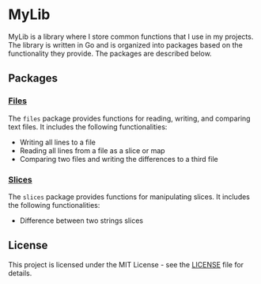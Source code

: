 # MyLib

MyLib is a library where I store common functions that I use in my projects. The library is written in Go and is
organized into packages based on the functionality they provide. The packages are described below.

## Packages

### [Files](files.md)

The `files` package provides functions for reading, writing, and comparing text files. It includes the following
functionalities:

- Writing all lines to a file
- Reading all lines from a file as a slice or map
- Comparing two files and writing the differences to a third file

### [Slices](slices.md)

The `slices` package provides functions for manipulating slices. It includes the following functionalities:

- Difference between two strings slices

## License

This project is licensed under the MIT License - see the [LICENSE](LICENSE) file for details.
